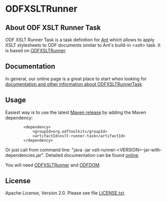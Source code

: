 # ODFXSLTRunner

## About ODF XSLT Runner Task

ODF XSLT Runner Task is a task definition for [Ant](https://ant.apache.org/) which allows to apply
XSLT stylesheets to ODF documents similar to Ant's build-in &lt;xslt&gt; task.
It is based on [ODFXSLTRunner](https://tdf.github.io/odftoolkit/docs/xsltrunner/ODFXSLTRunner.html).

## Documentation

In general, our online page is a great place to start when looking for [documentation and other information about ODFXSLTRunnerTask](https://tdf.github.io/odftoolkit/docs/xsltrunner/ODFXSLTRunnerTask.html).

## Usage

Easiest way is to use the latest [Maven release](https://oss.sonatype.org/content/groups/public/org/odftoolkit/xslt-runner-task) by adding the Maven dependency:

            <dependency>
                <groupId>org.odftoolkit</groupId>
                <artifactId>xslt-runner-task</artifactId>
            </dependency>

Or just call from command line: "java -jar xslt-runner-&lt;VERSION&gt;-jar-with-dependencies.jar". 
Detailed documentation can be found [online](https://tdf.github.io/odftoolkit/docs/xsltrunner/ODFXSLTRunner.html).

You will need [ODFXSLTRunner](https://tdf.github.io/odftoolkit/docs/xsltrunner/ODFXSLTRunner.html) and [ODFDOM](https://tdf.github.io/odftoolkit/docs/odfdom/index.html).

## License

Apache License, Version 2.0. Please see file [LICENSE.txt](LICENSE.txt).